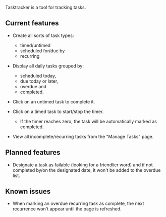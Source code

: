 Tasktracker is a tool for tracking tasks.


## Current features

* Create all sorts of task types:
    * timed/untimed
    * scheduled for/due by
    * recurring


* Display all daily tasks grouped by:
    * scheduled today,
    * due today or later,
    * overdue and
    * completed.


* Click on an untimed task to complete it.

* Click on a timed task to start/stop the timer.
    * If the timer reaches zero, the task will be automatically marked as completed.


* View all incomplete/recurring tasks from the "Manage Tasks" page.


## Planned features

* Designate a task as failable (looking for a friendlier word) and if not completed by/on the designated date, it won't be added to the overdue list.

## Known issues

* When marking an overdue recurring task as complete, the next recurrence won't appear until the page is refreshed.
